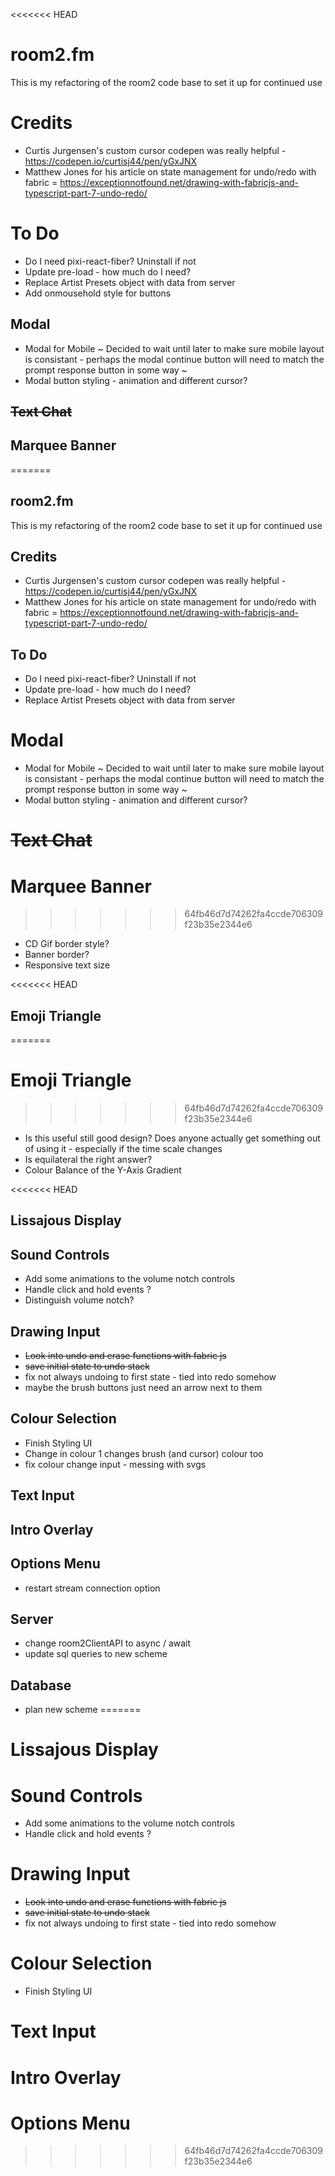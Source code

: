 <<<<<<< HEAD
# room2.fm

This is my refactoring of the room2 code base to set it up for continued use

# Credits
 - Curtis Jurgensen's custom cursor codepen was really helpful - https://codepen.io/curtisj44/pen/yGxJNX
 - Matthew Jones for his article on state management for undo/redo with fabric = https://exceptionnotfound.net/drawing-with-fabricjs-and-typescript-part-7-undo-redo/

# To Do
- Do I need pixi-react-fiber? Uninstall if not
- Update pre-load - how much do I need?
- Replace Artist Presets object with data from server
- Add onmousehold style for buttons

## Modal
- Modal for Mobile ~ Decided to wait until later to make sure mobile layout is consistant - perhaps the modal continue button will need to match the prompt response button in some way ~
- Modal button styling - animation and different cursor?

## ~~Text Chat~~

## Marquee Banner
=======
## room2.fm

This is my refactoring of the room2 code base to set it up for continued use

## Credits
 - Curtis Jurgensen's custom cursor codepen was really helpful - https://codepen.io/curtisj44/pen/yGxJNX
 - Matthew Jones for his article on state management for undo/redo with fabric = https://exceptionnotfound.net/drawing-with-fabricjs-and-typescript-part-7-undo-redo/

## To Do
- Do I need pixi-react-fiber? Uninstall if not
- Update pre-load - how much do I need?
- Replace Artist Presets object with data from server

# Modal
- Modal for Mobile ~ Decided to wait until later to make sure mobile layout is consistant - perhaps the modal continue button will need to match the prompt response button in some way ~
- Modal button styling - animation and different cursor?

# ~~Text Chat~~

# Marquee Banner
>>>>>>> 64fb46d7d74262fa4ccde706309f23b35e2344e6
- CD Gif border style?
- Banner border?
- Responsive text size

<<<<<<< HEAD
## Emoji Triangle
=======
# Emoji Triangle
>>>>>>> 64fb46d7d74262fa4ccde706309f23b35e2344e6
- Is this useful still good design? Does anyone actually get something out of using it - especially if the time scale changes
- Is equilateral the right answer?
- Colour Balance of the Y-Axis Gradient

<<<<<<< HEAD
## Lissajous Display

## Sound Controls
- Add some animations to the volume notch controls
- Handle click and hold events ?
- Distinguish volume notch?

## Drawing Input
- ~~Look into undo and erase functions with fabric js~~
- ~~save initial state to undo stack~~
- fix not always undoing to first state - tied into redo somehow
- maybe the brush buttons just need an arrow next to them


## Colour Selection
- Finish Styling UI
- Change in colour 1 changes brush (and cursor) colour too
- fix colour change input - messing with svgs

## Text Input

## Intro Overlay

## Options Menu
- restart stream connection option

## Server
- change room2ClientAPI to async / await
- update sql queries to new scheme

## Database
- plan new scheme
=======
# Lissajous Display

# Sound Controls
- Add some animations to the volume notch controls
- Handle click and hold events ?

# Drawing Input
- ~~Look into undo and erase functions with fabric js~~
- ~~save initial state to undo stack~~
- fix not always undoing to first state - tied into redo somehow


# Colour Selection
- Finish Styling UI

# Text Input

# Intro Overlay

# Options Menu
>>>>>>> 64fb46d7d74262fa4ccde706309f23b35e2344e6
